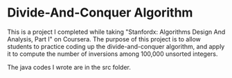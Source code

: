 # Divide-And-Conquer Algorithm

This is a project I completed while taking "Stanfordx: Algorithms Design And Analysis, Part I" on Coursera. The purpose of this project is to allow students to practice coding up the divide-and-conquer algorithm, and apply it to compute the number of inversions among 100,000 unsorted integers.

The java codes I wrote are in the src folder.
